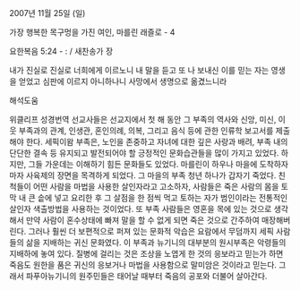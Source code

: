 2007년 11월 25일 (일)

가장 행복한 목구멍을 가진 여인, 마를린 래즐로 - 4



요한복음 5:24 - : / 새찬송가  장


내가 진실로 진실로 너희에게 이르노니 내 말을 듣고 또 나 보내신 이를 믿는 자는 영생을 얻었고 심판에 이르지 아니하나니 사망에서 생명으로 옮겼느니라

해석도움





위클리프 성경번역 선교사들은 선교지에서 첫 해 동안 그 부족의 역사와 신앙, 미신, 이웃 부족과의 관계, 인생관, 혼인의례, 의복, 그리고 음식 등에 관한 인류학 보고서를 제출해야 한다. 
세픽이왐 부족은, 노인을 존중하고 자녀에 대한 깊은 사랑과 배려, 부족 내의 단단한 결속 등 유지되고 발전되어야 할 긍정적인 문화습관들을 많이 가지고 있었다. 
하지만, 그들 가운데는 이해하기 힘든 문화들도 있었다.
마를린이 하우나 마을에 도착하자마자 사육제의 장면을 목격하게 되었다. 그 마을의 부족 청년 하나가 갑자기 죽었다. 친척들이 어떤 사람을 마법을 사용한 살인자라고 고소하자, 사람들은 죽은 사람의 몸을 토막 내 큰 솥에 넣고 요리한 후 그 살점을 한 점씩 먹고 토하는 자가 범인이라는 전통적인 살인자 색출방법을 사용하는 것이었다.
또 부족 사람들은 영혼을 목에 있는 것으로 생각해서 만약 사람이 혼수상태에 빠져 말을 할 수 없게 되면 죽은 것으로 간주하여 매장해버린다.
그러나 훨씬 더 보편적으로 퍼져 있는 문화적 악습은 요람에서 무덤까지 세픽 사람들의 삶을 지배하는 귀신 문화였다. 이 부족과 뉴기니의 대부분의 원시부족은 악령들의 지배하에 놓여 있다. 질병에 걸리는 것은 조상을 노엽게 한 것의 응보라고 믿는가 하면 죽음도 원한을 품은 귀신의 응보거나 마법을 사용함으로 말미암은 것이라고 믿는다.
그래서 파푸아뉴기니의 원주민들은 태어날 때부터 죽음의 공포와 더불어 살아간다.